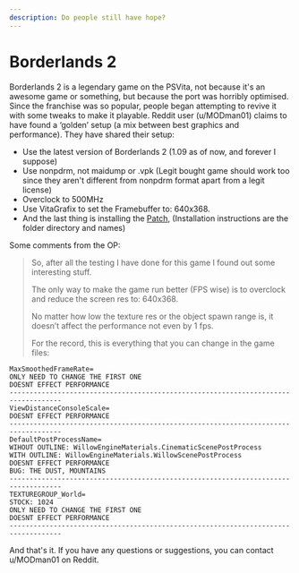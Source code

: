 ```yaml
---
description: Do people still have hope?
---
```


# Borderlands 2

Borderlands 2 is a legendary game on the PSVita, not because it's an awesome game or something, but because the port was horribly optimised. Since the franchise was so popular, people began attempting to revive it with some tweaks to make it playable. Reddit user \(u/MODman01\) claims to have found a ‘golden’ setup \(a mix between best graphics and performance\). They have shared their setup:

* Use the latest version of Borderlands 2 \(1.09 as of now, and forever I suppose\) 
* Use nonpdrm, not maidump or .vpk \(Legit bought game should work too since they aren't different from nonpdrm format apart from a legit license\)
* Overclock to 500MHz
* Use VitaGrafix to set the Framebuffer to: 640x368.
* And the last thing is installing the [Patch](https://mega.nz/file/ySByCKYJ#Z_nHwp6NCjXN6HB-OT1qqaB-pot3wbn9kGDCdot8764),  \(Installation instructions are the folder directory and names\)



Some comments from the OP:

> So, after all the testing I have done for this game I found out some interesting stuff.
>
> The only way to make the game run better \(FPS wise\) is to overclock and reduce the screen res to: 640x368.
>
> No matter how low the texture res or the object spawn range is, it doesn’t affect the performance not even by 1 fps.
>
> For the record, this is everything that you can change in the game files:

```text
MaxSmoothedFrameRate=
ONLY NEED TO CHANGE THE FIRST ONE
DOESNT EFFECT PERFORMANCE
-----------------------------------------------------------------------------------
ViewDistanceConsoleScale=
DOESNT EFFECT PERFORMANCE
-----------------------------------------------------------------------------------
DefaultPostProcessName=
WIHOUT OUTLINE: WillowEngineMaterials.CinematicScenePostProcess
WITH OUTLINE: WillowEngineMaterials.WillowScenePostProcess
DOESNT EFFECT PERFORMANCE
BUG: THE DUST, MOUNTAINS
-----------------------------------------------------------------------------------
TEXTUREGROUP_World=
STOCK: 1024
ONLY NEED TO CHANGE THE FIRST ONE
DOESNT EFFECT PERFORMANCE
-----------------------------------------------------------------------------------
```

And that's it. If you have any questions or suggestions, you can contact u/MODman01 on Reddit.
